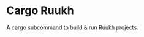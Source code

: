 # Cargo Ruukh

A cargo subcommand to build & run [Ruukh](https://github.com/csharad/ruukh)
projects.
